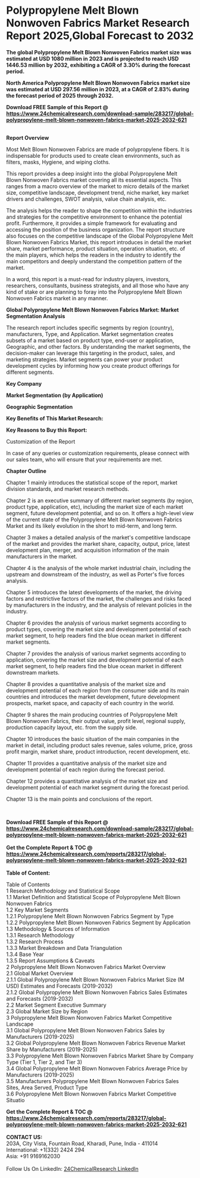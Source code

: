 <h1>Polypropylene Melt Blown Nonwoven Fabrics Market Research Report 2025,Global Forecast to 2032</h1><p><strong>The global Polypropylene Melt Blown Nonwoven Fabrics market size was estimated at USD 1080 million in 2023 and is projected to reach USD 1446.53 million by 2032, exhibiting a CAGR of 3.30% during the forecast period.</strong></p><p>
</p><p><strong>North America Polypropylene Melt Blown Nonwoven Fabrics market size was estimated at USD 297.56 million in 2023, at a CAGR of 2.83% during the forecast period of 2025 through 2032.</strong></p><div><b>Download FREE Sample of this Report @ 
            <a href="https://www.24chemicalresearch.com/download-sample/283217/global-polypropylene-melt-blown-nonwoven-fabrics-market-2025-2032-621">
            https://www.24chemicalresearch.com/download-sample/283217/global-polypropylene-melt-blown-nonwoven-fabrics-market-2025-2032-621</a></b></div><br><p>
</p><p><strong>Report Overview</strong></p><p>
</p><p>Most Melt Blown Nonwoven Fabrics are made of polypropylene fibers. It is indispensable for products used to create clean environments, such as filters, masks, Hygiene, and wiping cloths.</p><p>
</p><p>This report provides a deep insight into the global Polypropylene Melt Blown Nonwoven Fabrics market covering all its essential aspects. This ranges from a macro overview of the market to micro details of the market size, competitive landscape, development trend, niche market, key market drivers and challenges, SWOT analysis, value chain analysis, etc.</p><p>
</p><p>The analysis helps the reader to shape the competition within the industries and strategies for the competitive environment to enhance the potential profit. Furthermore, it provides a simple framework for evaluating and accessing the position of the business organization. The report structure also focuses on the competitive landscape of the Global Polypropylene Melt Blown Nonwoven Fabrics Market, this report introduces in detail the market share, market performance, product situation, operation situation, etc. of the main players, which helps the readers in the industry to identify the main competitors and deeply understand the competition pattern of the market.</p><p>
In a word, this report is a must-read for industry players, investors, researchers, consultants, business strategists, and all those who have any kind of stake or are planning to foray into the Polypropylene Melt Blown Nonwoven Fabrics market in any manner.</p><p>
</p><p><strong>Global Polypropylene Melt Blown Nonwoven Fabrics Market: Market Segmentation Analysis</strong></p><p>
</p><p>The research report includes specific segments by region (country), manufacturers, Type, and Application. Market segmentation creates subsets of a market based on product type, end-user or application, Geographic, and other factors. By understanding the market segments, the decision-maker can leverage this targeting in the product, sales, and marketing strategies. Market segments can power your product development cycles by informing how you create product offerings for different segments.</p><p>
</p><p><strong>Key Company</strong></p><p>
</p><p>
</p><p><strong>Market Segmentation (by Application)</strong></p><p>
</p><p>
</p><p><strong>Geographic Segmentation</strong></p><p>
</p><p>
</p><p><strong>Key Benefits of This Market Research:</strong></p><p>
</p><p>
</p><p><strong>Key Reasons to Buy this Report:</strong></p><p>
</p><p>
</p><p>Customization of the Report</p><p>
In case of any queries or customization requirements, please connect with our sales team, who will ensure that your requirements are met.</p><p>
</p><p><strong>Chapter Outline</strong></p><p>
</p><p>Chapter 1 mainly introduces the statistical scope of the report, market division standards, and market research methods.</p><p>
Chapter 2 is an executive summary of different market segments (by region, product type, application, etc), including the market size of each market segment, future development potential, and so on. It offers a high-level view of the current state of the Polypropylene Melt Blown Nonwoven Fabrics Market and its likely evolution in the short to mid-term, and long term.</p><p>
Chapter 3 makes a detailed analysis of the market's competitive landscape of the market and provides the market share, capacity, output, price, latest development plan, merger, and acquisition information of the main manufacturers in the market.</p><p>
Chapter 4 is the analysis of the whole market industrial chain, including the upstream and downstream of the industry, as well as Porter's five forces analysis.</p><p>
Chapter 5 introduces the latest developments of the market, the driving factors and restrictive factors of the market, the challenges and risks faced by manufacturers in the industry, and the analysis of relevant policies in the industry.</p><p>
Chapter 6 provides the analysis of various market segments according to product types, covering the market size and development potential of each market segment, to help readers find the blue ocean market in different market segments.</p><p>
Chapter 7 provides the analysis of various market segments according to application, covering the market size and development potential of each market segment, to help readers find the blue ocean market in different downstream markets.</p><p>
Chapter 8 provides a quantitative analysis of the market size and development potential of each region from the consumer side and its main countries and introduces the market development, future development prospects, market space, and capacity of each country in the world.</p><p>
Chapter 9 shares the main producing countries of Polypropylene Melt Blown Nonwoven Fabrics, their output value, profit level, regional supply, production capacity layout, etc. from the supply side.</p><p>
Chapter 10 introduces the basic situation of the main companies in the market in detail, including product sales revenue, sales volume, price, gross profit margin, market share, product introduction, recent development, etc.</p><p>
Chapter 11 provides a quantitative analysis of the market size and development potential of each region during the forecast period.</p><p>
Chapter 12 provides a quantitative analysis of the market size and development potential of each market segment during the forecast period.</p><p>
Chapter 13 is the main points and conclusions of the report.</p><p>
 </p><div><b>Download FREE Sample of this Report @ 
            <a href="https://www.24chemicalresearch.com/download-sample/283217/global-polypropylene-melt-blown-nonwoven-fabrics-market-2025-2032-621">
            https://www.24chemicalresearch.com/download-sample/283217/global-polypropylene-melt-blown-nonwoven-fabrics-market-2025-2032-621</a></b></div><br><div><b>Get the Complete Report & TOC @ 
            <a href="https://www.24chemicalresearch.com/reports/283217/global-polypropylene-melt-blown-nonwoven-fabrics-market-2025-2032-621">
            https://www.24chemicalresearch.com/reports/283217/global-polypropylene-melt-blown-nonwoven-fabrics-market-2025-2032-621</a></b></div><br>
            <b>Table of Content:</b><p>Table of Contents<br />
1 Research Methodology and Statistical Scope<br />
1.1 Market Definition and Statistical Scope of Polypropylene Melt Blown Nonwoven Fabrics<br />
1.2 Key Market Segments<br />
1.2.1 Polypropylene Melt Blown Nonwoven Fabrics Segment by Type<br />
1.2.2 Polypropylene Melt Blown Nonwoven Fabrics Segment by Application<br />
1.3 Methodology & Sources of Information<br />
1.3.1 Research Methodology<br />
1.3.2 Research Process<br />
1.3.3 Market Breakdown and Data Triangulation<br />
1.3.4 Base Year<br />
1.3.5 Report Assumptions & Caveats<br />
2 Polypropylene Melt Blown Nonwoven Fabrics Market Overview<br />
2.1 Global Market Overview<br />
2.1.1 Global Polypropylene Melt Blown Nonwoven Fabrics Market Size (M USD) Estimates and Forecasts (2019-2032)<br />
2.1.2 Global Polypropylene Melt Blown Nonwoven Fabrics Sales Estimates and Forecasts (2019-2032)<br />
2.2 Market Segment Executive Summary<br />
2.3 Global Market Size by Region<br />
3 Polypropylene Melt Blown Nonwoven Fabrics Market Competitive Landscape<br />
3.1 Global Polypropylene Melt Blown Nonwoven Fabrics Sales by Manufacturers (2019-2025)<br />
3.2 Global Polypropylene Melt Blown Nonwoven Fabrics Revenue Market Share by Manufacturers (2019-2025)<br />
3.3 Polypropylene Melt Blown Nonwoven Fabrics Market Share by Company Type (Tier 1, Tier 2, and Tier 3)<br />
3.4 Global Polypropylene Melt Blown Nonwoven Fabrics Average Price by Manufacturers (2019-2025)<br />
3.5 Manufacturers Polypropylene Melt Blown Nonwoven Fabrics Sales Sites, Area Served, Product Type<br />
3.6 Polypropylene Melt Blown Nonwoven Fabrics Market Competitive Situatio</p><div><b>Get the Complete Report & TOC @ 
            <a href="https://www.24chemicalresearch.com/reports/283217/global-polypropylene-melt-blown-nonwoven-fabrics-market-2025-2032-621">
            https://www.24chemicalresearch.com/reports/283217/global-polypropylene-melt-blown-nonwoven-fabrics-market-2025-2032-621</a></b></div><br><b>CONTACT US:</b><br>
            203A, City Vista, Fountain Road, Kharadi, Pune, India - 411014<br>
            International: +1(332) 2424 294<br>
            Asia: +91 9169162030 <br><br>
            Follow Us On LinkedIn: <a href="https://www.linkedin.com/company/24chemicalresearch/">24ChemicalResearch LinkedIn</a>